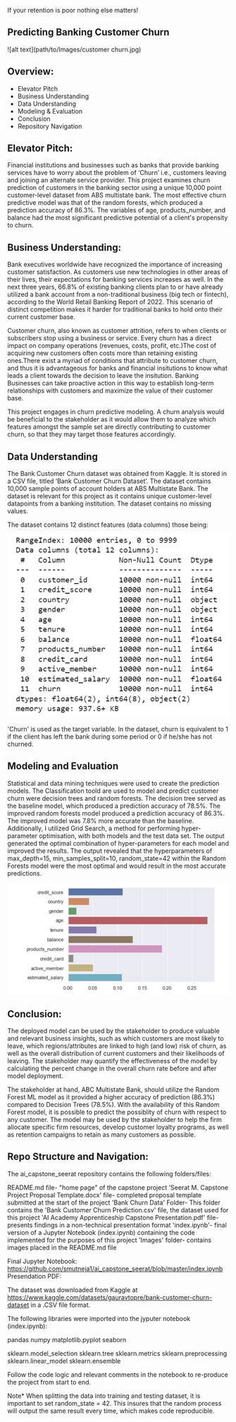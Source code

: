 If your retention is poor nothing else matters! 
## Predicting Banking Customer Churn

![alt text](path/to/Images/customer churn.jpg)



## Overview:
- Elevator Pitch
- Business Understanding
- Data Understanding
- Modeling & Evaluation
- Conclusion
- Repository Navigation

## Elevator Pitch:
Financial institutions and businesses such as banks that provide banking services have to worry about the problem of ‘Churn’ i.e., customers leaving and joining an alternate service provider. This project examines churn prediction of customers in the banking sector using a unique 10,000 point customer-level dataset from ABS multistate bank. The most effective churn predictive model was that of the random forests, which produced a prediction accuracy of 86.3%. The variables of age, products_number, and balance had the most significant predictive potential of a client's propensity to churn. 


## Business Understanding:
Bank executives worldwide have recognized the importance of increasing customer satisfaction. As customers use new technologies in other areas of their lives, their expectations for banking services increases as well. In the next three years, 66.8% of existing banking clients plan to or have already utilized a bank account from a non-traditional business (big tech or fintech), according to the World Retail Banking Report of 2022. This scenario of distinct competition makes it harder for traditional banks to hold onto their current customer base.

Customer churn, also known as customer attrition, refers to when clients or subscribers stop using a business or service. Every churn has a direct impact on company operations (revenues, costs, profit, etc.)The cost of acquiring new customers often costs more than retaining existing ones.There exist a myriad of conditions that attribute to customer churn, and thus it is advantageous for banks and financial insitutions to know what leads a client towards the decision to leave the insitution. Banking Businesses can take proactive action in this way to establish long-term relationships with customers and maximize the value of their customer base. 

This project engages in churn predictive modeling. A churn analysis would be beneficial to the stakeholder as it would allow them to analyze which features amongst the sample set are directly contributing to customer churn, so that they may target those features accordingly.


## Data Understanding
The Bank Customer Churn dataset was obtained from Kaggle. It is stored in a CSV file, titled ‘Bank Customer Churn Dataset’. The dataset contains 10,000 sample points of account holders at ABS Multistate Bank. The dataset is relevant for this project as it contains unique customer-level datapoints from a banking institution. The dataset contains no missing values. 

The dataset contains 12 distinct features (data columns) those being:

![alt text](Images/data.info.PNG)

'Churn' is used as the target variable. In the dataset, churn is equivalent to 1 if the client has left the bank during some period or 0 if he/she has not churned.

## Modeling and Evaluation
Statistical and data mining techniques were used to create the prediction models. The Classification toold are used to model and predict customer churn were decision trees and random forests. The decision tree served as the baseline model, which produced a prediction accuracy of 78.5%. The improved random forests model produced a prediction accuracy of 86.3%. The improved model was 7.8% more accurate than the baseline. Additionally, I utilized Grid Search, a method for performing hyper-parameter optimisation, with both models and the test data set. The output generated the optimal combination of hyper-parameters for each model and improved the results. The output revealed that the hyperparameters of max_depth=15, min_samples_split=10, random_state=42 within the Random Forests model were the most optimal and would result in the most accurate predictions. 

![alt text](Images/RF_FeatureImportance.png)


## Conclusion:
The deployed model can be used by the stakeholder to produce valuable and relevant business insights, such as which customers are most likely to leave, which regions/attributes are linked to high (and low) risk of churn, as well as the overall distribution of current customers and their likelihoods of leaving. The stakeholder may quantify the effectiveness of the model by calculating the percent change in the overall churn rate before and after model deployment. 

The stakeholder at hand, ABC Multistate Bank, should utilize the Random Forest ML model as it provided a higher accuracy of prediction (86.3%) compared to Decision Trees (78.5%). With the availability of this Random Forest model, it is possible to predict the possiblity of churn with respect to any customer. The model may be used by the stakeholder to help the firm allocate specific firm resources, develop customer loyalty programs, as well as retention campaigns to retain as many customers as possible. 


## Repo Structure and Navigation:

The ai_capstone_seerat repository contains the following folders/files:

README.md file- "home page" of the capstone project 
'Seerat M. Capstone Project Proposal Template.docx' file- completed proposal template submitted at the start of the project
'Bank Churn Data' Folder- This folder contains the 'Bank Customer Churn Prediction.csv' file, the dataset used for this project
'AI Academy Apprenticeship Capstone Presentation.pdf' file- presents findings in a non-technical presentation format
'index.ipynb'- final version of a Jupyter Notebook (index.ipynb) containing the code implemented for the purposes of this project
'Images' folder- contains images placed in the README.md file



Final Jupyter Notebook: https://github.com/smutneja1/ai_capstone_seerat/blob/master/index.ipynb
Presendation PDF: 

The dataset was downloaded from Kaggle at https://www.kaggle.com/datasets/gauravtopre/bank-customer-churn-dataset in a .CSV file format. 

The following libraries were imported into the jyputer notebook (index.ipynb):

pandas
numpy
matplotlib.pyplot
seaborn

sklearn.model_selection
sklearn.tree
sklearn.metrics
sklearn.preprocessing
sklearn.linear_model
sklearn.ensemble

Follow the code logic and relevant comments in the notebook to re-produce the project from start to end. 

Note* When splitting the data into training and testing dataset, it is important to set random_state = 42. This insures that the random process will output the same result every time, which makes code reproducible. 





